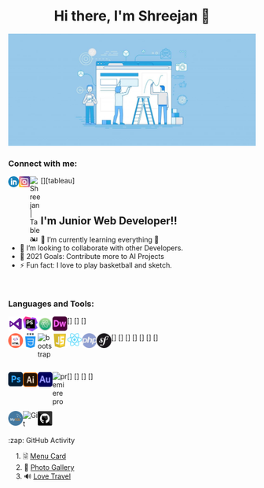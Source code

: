 <h1 align="Center"> Hi there, I'm Shreejan 👋 </h1>

<img src="./icons/banner.jpg" alt="banner" >

<br/>

### Connect with me:


[<img align="left" alt="Shreejan | LinkedIn" width="22px" src="./icons/linkedin.png" />][linkedin]
[<img align="left" alt="Shreejan | Instagram" width="22px" src="./icons/instagram.png" />][instagram]
[<img align="left" alt="Shreejan | Tableau" width="22px" src="./icons/tableau.png" />][tableau]

<br/>

## I'm Junior Web Developer!!

- 🌱 I’m currently learning everything 🤣
- 👯 I’m looking to collaborate with other Developers.
- 🥅 2021 Goals: Contribute more to AI Projects
- ⚡ Fun fact: I love to play basketball and sketch.


<br/>

### Languages and Tools:

[<img align="left" alt="Visual Studio Code" width="30px" src="./icons/visual studio.png" />](https://code.visualstudio.com/docs)
[<img align="left" alt="PhpStrom" width="30px" src="./icons/phpstrom.png" />]
[<img align="left" alt="atom" width="30px" src="./icons/atom.png" />]
[<img align="left" alt="dreamweaver" width="30px" src="./icons/dreamweaver.png" />]
<br/>
<br/>
[<img align="left" alt="html" width="30px" src="./icons/html.png" />]
[<img align="left" alt="css" width="30px" src="./icons/css.png" />]
[<img align="left" alt="bootstrap" width="30px" src="./icons/bootstrap.pngp" />]
[<img align="left" alt="javascript" width="30px" src="./icons/js.png" />]
[<img align="left" alt="react" width="30px" src="./icons/react.png" />]
[<img align="left" alt="php" width="30px" src="./icons/php.png" />]
[<img align="left" alt="symfony" width="30px" src="./icons/symfony.webp" />]

<br />
<br />

[<img align="left" alt="photoshop" width="30px" src="./icons/photoshop.png" />]
[<img align="left" alt="illustrator" width="30px" src="./icons/illustrator.webp" />]
[<img align="left" alt="audition" width="30px" src="./icons/audition.png" />]
[<img align="left" alt="premiere pro" width="30px" src="./icons/premier-pro.png" />]

<br />
<br />

[<img align="left" alt="MySQL" width="30px" src="./icons/mysql.png" />](https://www.mysql.com/about/)
[<img align="left" alt="Git" width="30px" src="./icons/git.png" />](https://git-scm.com/about)
[<img align="left" alt="GitHub" width="30px" src="./icons/github.png" />](https://github.com/about)

<br />
<br />
<br />


<summary>:zap: GitHub Activity</summary>
  
<!--START_SECTION:activity-->

&nbsp; &nbsp; 1. &#128479; [Menu Card](https://github.com/shreejanjoshi/menuCard) <br />
&nbsp; &nbsp; 2. &#127969; [Photo Gallery](https://github.com/shreejanjoshi/PhotoGallery) <br />
&nbsp; &nbsp; 3. &#128266; [Love Travel](https://github.com/shreejanjoshi/love-travel) <br />

<!--END_SECTION:activity-->

<br />



[instagram]: https://www.instagram.com/shreejan_sj/
[linkedin]: www.linkedin.com/in/shreejanjoshi
